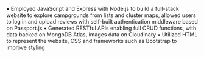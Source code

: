 •	Employed JavaScript and Express with Node.js to build a full-stack website to explore campgrounds from lists and cluster maps, allowed users to log in and upload reviews with self-built authentication middleware based on Passport.js
•	Generated RESTful APIs enabling full CRUD functions, with data backed on MongoDB Atlas, images data on Cloudinary
•	Utilized HTML to represent the website, CSS and frameworks such as Bootstrap to improve styling 

